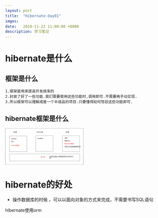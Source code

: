 ```yaml
---
layout: post
title:  "Hibernate-day01"
imges: 
date:   2019-11-22 11:00:00 +0800
description: 学习笔记
---
```


# hibernate是什么   
## 框架是什么
    1.框架是用来提高开发效率的
    2.封装了好了一些功能.我们需要使用这些功能时,调用即可.不需要再手动实现.
    3.所以框架可以理解成是一个半成品的项目.只要懂得如何驾驭这些功能即可.    
    
## hibernate框架是什么
<img src="/images/xmind/hibernate框架.jpg" width="50%">


# hibernate的好处   
* 操作数据库的时候 ，可以以面向对象的方式来完成，不需要书写SQL语句      

hibernate使用orm

